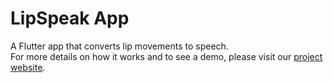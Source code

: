 # LipSpeak App

A Flutter app that converts lip movements to speech.  
For more details on how it works and to see a demo, please visit our [project website](https://groups.ischool.berkeley.edu/LIPSPEAK/).


